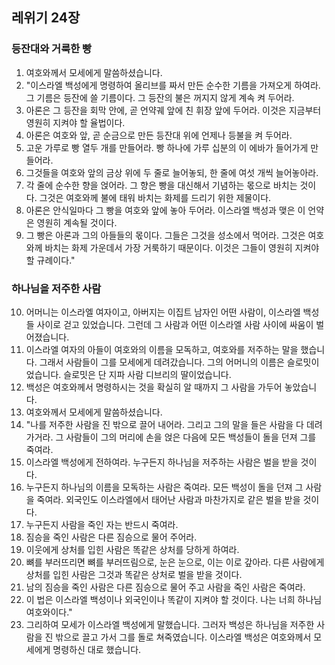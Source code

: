 ## 레위기 24장

### 등잔대와 거룩한 빵
1. 여호와께서 모세에게 말씀하셨습니다.
2. "이스라엘 백성에게 명령하여 올리브를 짜서 만든 순수한 기름을 가져오게 하여라. 그 기름은 등잔에 쓸 기름이다. 그 등잔의 불은 꺼지지 않게 계속 켜 두어라.
3. 아론은 그 등잔을 회막 안에, 곧 언약궤 앞에 친 휘장 앞에 두어라. 이것은 지금부터 영원히 지켜야 할 율법이다.
4. 아론은 여호와 앞, 곧 순금으로 만든 등잔대 위에 언제나 등불을 켜 두어라.
5. 고운 가루로 빵 열두 개를 만들어라. 빵 하나에 가루 십분의 이 에바가 들어가게 만들어라.
6. 그것들을 여호와 앞의 금상 위에 두 줄로 늘어놓되, 한 줄에 여섯 개씩 늘어놓아라.
7. 각 줄에 순수한 향을 얹어라. 그 향은 빵을 대신해서 기념하는 몫으로 바치는 것이다. 그것은 여호와께 불에 태워 바치는 화제를 드리기 위한 제물이다.
8. 아론은 안식일마다 그 빵을 여호와 앞에 놓아 두어라. 이스라엘 백성과 맺은 이 언약은 영원히 계속될 것이다.
9. 그 빵은 아론과 그의 아들들의 몫이다. 그들은 그것을 성소에서 먹어라. 그것은 여호와께 바치는 화제 가운데서 가장 거룩하기 때문이다. 이것은 그들이 영원히 지켜야 할 규례이다."
### 하나님을 저주한 사람
10. 어머니는 이스라엘 여자이고, 아버지는 이집트 남자인 어떤 사람이, 이스라엘 백성들 사이로 걷고 있었습니다. 그런데 그 사람과 어떤 이스라엘 사람 사이에 싸움이 벌어졌습니다.
11. 이스라엘 여자의 아들이 여호와의 이름을 모독하고, 여호와를 저주하는 말을 했습니다. 그래서 사람들이 그를 모세에게 데려갔습니다. 그의 어머니의 이름은 슬로밋이었습니다. 슬로밋은 단 지파 사람 디브리의 딸이었습니다.
12. 백성은 여호와께서 명령하시는 것을 확실히 알 때까지 그 사람을 가두어 놓았습니다.
13. 여호와께서 모세에게 말씀하셨습니다.
14. "나를 저주한 사람을 진 밖으로 끌어 내어라. 그리고 그의 말을 들은 사람을 다 데려가거라. 그 사람들이 그의 머리에 손을 얹은 다음에 모든 백성들이 돌을 던져 그를 죽여라.
15. 이스라엘 백성에게 전하여라. 누구든지 하나님을 저주하는 사람은 벌을 받을 것이다.
16. 누구든지 하나님의 이름을 모독하는 사람은 죽여라. 모든 백성이 돌을 던져 그 사람을 죽여라. 외국인도 이스라엘에서 태어난 사람과 마찬가지로 같은 벌을 받을 것이다.
17. 누구든지 사람을 죽인 자는 반드시 죽여라.
18. 짐승을 죽인 사람은 다른 짐승으로 물어 주어라.
19. 이웃에게 상처를 입힌 사람은 똑같은 상처를 당하게 하여라.
20. 뼈를 부러뜨리면 뼈를 부러뜨림으로, 눈은 눈으로, 이는 이로 갚아라. 다른 사람에게 상처를 입힌 사람은 그것과 똑같은 상처로 벌을 받을 것이다.
21. 남의 짐승을 죽인 사람은 다른 짐승으로 물어 주고 사람을 죽인 사람은 죽여라.
22. 이 법은 이스라엘 백성이나 외국인이나 똑같이 지켜야 할 것이다. 나는 너희 하나님 여호와이다."
23. 그리하여 모세가 이스라엘 백성에게 말했습니다. 그러자 백성은 하나님을 저주한 사람을 진 밖으로 끌고 가서 그를 돌로 쳐죽였습니다. 이스라엘 백성은 여호와께서 모세에게 명령하신 대로 했습니다.